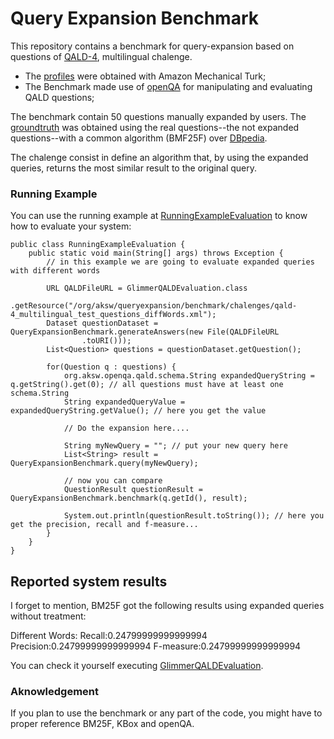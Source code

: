 # Query Expansion Benchmark

This repository contains a benchmark for query-expansion based on questions of [QALD-4](https://github.com/AKSW/query-expansion-benchmark/blob/master/expansion.benchmark/src/main/resources/org/aksw/queryexpansion/benchmark/qald/qald-4_multilingual_test_questions.xml), multilingual chalenge.

- The [profiles](https://github.com/AKSW/query-expansion-benchmark/tree/master/expansion.benchmark/src/main/resources/org/aksw/queryexpansion/benchmark/profiles) were obtained with Amazon Mechanical Turk;
- The Benchmark made use of [openQA](http://openqa.aksw.org) for manipulating and evaluating QALD questions;

The benchmark contain 50 questions manually expanded by users.
The [groundtruth](https://github.com/AKSW/query-expansion-benchmark/tree/master/expansion.benchmark/src/main/resources/org/aksw/queryexpansion/benchmark/groundtruth) was obtained using the real questions--the not expanded questions--with a common algorithm (BMF25F) over [DBpedia](http://dbpedia.org).

The chalenge consist in define an algorithm that, by using the expanded queries, returns the most similar result to the original query.

### Running Example

You can use the running example at [RunningExampleEvaluation](https://github.com/AKSW/query-expansion-benchmark/tree/master/expansion.benchmark/src/main/java/org/aksw/queryexpansion/benchmark/answergeneration/example) to know how to evaluate your system:

```
public class RunningExampleEvaluation {
	public static void main(String[] args) throws Exception {
		// in this example we are going to evaluate expanded queries with different words
		
		URL QALDFileURL = GlimmerQALDEvaluation.class
				.getResource("/org/aksw/queryexpansion/benchmark/chalenges/qald-4_multilingual_test_questions_diffWords.xml");
		Dataset questionDataset = QueryExpansionBenchmark.generateAnswers(new File(QALDFileURL
				.toURI()));
		List<Question> questions = questionDataset.getQuestion();
		
		for(Question q : questions) {
			org.aksw.openqa.qald.schema.String expandedQueryString = q.getString().get(0); // all questions must have at least one schema.String
			String expandedQueryValue = expandedQueryString.getValue(); // here you get the value
			
			// Do the expansion here....
			
			String myNewQuery = ""; // put your new query here
			List<String> result = QueryExpansionBenchmark.query(myNewQuery); 
			
			// now you can compare
			QuestionResult questionResult = QueryExpansionBenchmark.benchmark(q.getId(), result);
			
			System.out.println(questionResult.toString()); // here you get the precision, recall and f-measure...
		}		
	}
}
```

## Reported system results

I forget to mention, BM25F got the following results using expanded queries without treatment:

Different Words: Recall:0.24799999999999994 Precision:0.24799999999999994 F-measure:0.24799999999999994

You can check it yourself executing [GlimmerQALDEvaluation](https://github.com/AKSW/query-expansion-benchmark/blob/master/expansion.benchmark/src/main/java/org/aksw/queryexpansion/benchmark/answergeneration/GlimmerQALDEvaluation.java).

### Aknowledgement

If you plan to use the benchmark or any part of the code, you might have to proper reference BM25F, KBox and openQA.
